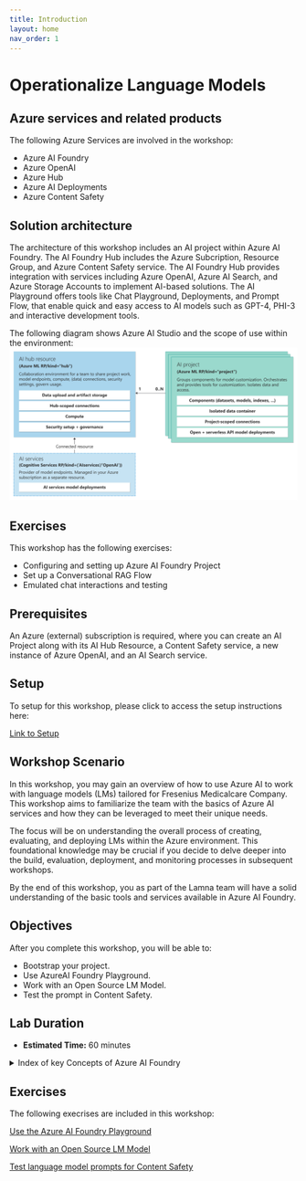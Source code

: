 ```yaml
---
title: Introduction
layout: home
nav_order: 1
---
```


# Operationalize Language Models

## Azure services and related products

The following Azure Services are involved in the workshop:
- Azure AI Foundry
- Azure OpenAI
- Azure Hub
- Azure AI Deployments
- Azure Content Safety

## Solution architecture

The architecture of this workshop includes an AI project within Azure AI Foundry. The AI Foundry Hub includes the Azure Subcription, Resource Group, and Azure Content Safety service. The AI Foundry Hub provides integration with services including Azure OpenAI, Azure AI Search, and Azure Storage Accounts to implement AI-based solutions. The AI Playground offers tools like Chat Playground, Deployments, and Prompt Flow, that enable quick and easy access to AI models such as GPT-4, PHI-3 and interactive development tools.

The following diagram shows Azure AI Studio and the scope of use within the environment:
![Diagram showing Azure AI Studio and the scope of use within the environment](resource-provider-connected-resources.svg)



## Exercises

This workshop has the following exercises:

* Configuring and setting up Azure AI Foundry Project
* Set up a Conversational RAG Flow
* Emulated chat interactions and testing

## Prerequisites

An Azure (external) subscription is required, where you can create an AI Project along with its AI Hub Resource, a Content Safety service, a new instance of Azure OpenAI, and an AI Search service.

## Setup

To setup for this workshop, please click to access the setup instructions here:

[Link to Setup](01_setup.md)


##  Workshop Scenario

In this workshop, you may gain an overview of how to use Azure AI to work with language models (LMs) tailored for Fresenius Medicalcare Company. This workshop aims to familiarize the team with the basics of Azure AI services and how they can be leveraged to meet their unique needs.

The focus will be on understanding the overall process of creating, evaluating, and deploying LMs within the Azure environment. This foundational knowledge may be crucial if you decide to delve deeper into the build, evaluation, deployment, and monitoring processes in subsequent workshops.

By the end of this workshop, you as part of the Lamna team will have a solid understanding of the basic tools and services available in Azure AI Foundry.

## Objectives

After you complete this workshop, you will be able to:

* Bootstrap your project.
* Use AzureAI Foundry Playground.
* Work with an Open Source LM Model.
* Test the prompt in Content Safety.

## Lab Duration

* **Estimated Time:** 60 minutes

<details markdown="block">
<summary>Index of key Concepts of Azure AI Foundry</summary>

## Azure AI Resource  
   
The Azure AI Resource is the main Azure resource for AI Foundry. It provides a working environment for teams to build and manage AI applications. It allows access to multiple Azure AI services in a single setup and includes features for billing, security configuration, and monitoring.  
   
## Azure AI projects  
   
Azure AI projects are organizational containers that provide tools for AI customization and orchestration. They allow you to organize your work, save state across different tools (such as prompt flow), and collaborate with others. Projects also help you keep track of billing, manage access, and provide data isolation.  
   
## Azure AI Service  
   
The Azure AI Service offers a unified endpoint and API Keys to access multiple services, such as Azure OpenAI, Content Safety, Speech, and Vision. These services are shared across all projects, providing a centralized and efficient way to access them.  
   
## Storage Account  
   
The Storage Account stores artifacts for your projects, such as flows and evaluations. To ensure data isolation, storage containers are prefixed using the project GUID, and they are conditionally secured for the project identity.  
   
## Key Vault  
   
The Key Vault is used to store secrets, such as connection strings for your resource connections. To maintain data isolation, secrets cannot be retrieved across projects via APIs, ensuring the security of your sensitive information.  
   
## Container Registry  
   
The Container Registry stores Docker images that are created when using the custom runtime for prompt flow. To ensure data isolation, Docker images are prefixed using the project GUID, allowing for easy identification and management.  
   
## Application Insights  
   
Application Insights is used as a log storage option when you choose to enable application-level logging for your deployed prompt flows. It provides a centralized location to store and analyze logs for monitoring and troubleshooting purposes.  
   
## Log Analytics Workspaces  
   
Log Analytics Workspaces serve as the backing storage for application insights, handling log ingestion. They provide a scalable and reliable solution for storing and analyzing log data from your AI applications.

</details>

## Exercises

The following execrises are included in this workshop:

[Use the Azure AI Foundry Playground](01_01.md)

[Work with an Open Source LM Model](01_02.md)

[Test language model prompts for Content Safety](01_03.md)